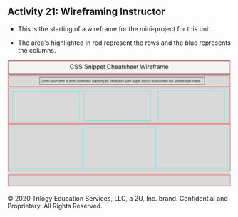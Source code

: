 ## Activity 21: Wireframing Instructor

* This is the starting of a wireframe for the mini-project for this unit.

* The area's highlighted in red represent the rows and the blue represents the columns.

![Example of an unfinished wireframe with its row and columns highlighted](./assets/Images/01-unfinished-wireframe.png)

© 2020 Trilogy Education Services, LLC, a 2U, Inc. brand. Confidential and Proprietary. All Rights Reserved.